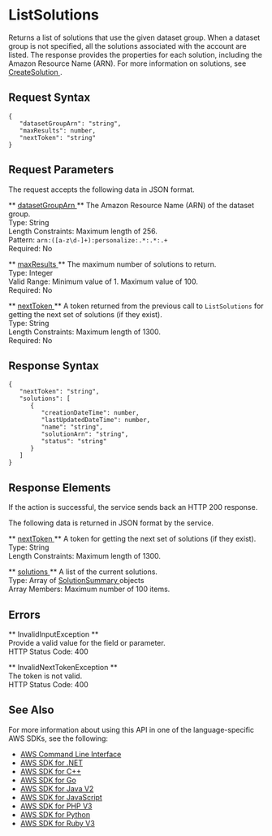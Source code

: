 # ListSolutions<a name="API_ListSolutions"></a>

Returns a list of solutions that use the given dataset group\. When a dataset group is not specified, all the solutions associated with the account are listed\. The response provides the properties for each solution, including the Amazon Resource Name \(ARN\)\. For more information on solutions, see [ CreateSolution ](API_CreateSolution.md)\.

## Request Syntax<a name="API_ListSolutions_RequestSyntax"></a>

```
{
   "datasetGroupArn": "string",
   "maxResults": number,
   "nextToken": "string"
}
```

## Request Parameters<a name="API_ListSolutions_RequestParameters"></a>

The request accepts the following data in JSON format\.

 ** [ datasetGroupArn ](#API_ListSolutions_RequestSyntax) **   <a name="personalize-ListSolutions-request-datasetGroupArn"></a>
The Amazon Resource Name \(ARN\) of the dataset group\.  
Type: String  
Length Constraints: Maximum length of 256\.  
Pattern: `arn:([a-z\d-]+):personalize:.*:.*:.+`   
Required: No

 ** [ maxResults ](#API_ListSolutions_RequestSyntax) **   <a name="personalize-ListSolutions-request-maxResults"></a>
The maximum number of solutions to return\.  
Type: Integer  
Valid Range: Minimum value of 1\. Maximum value of 100\.  
Required: No

 ** [ nextToken ](#API_ListSolutions_RequestSyntax) **   <a name="personalize-ListSolutions-request-nextToken"></a>
A token returned from the previous call to `ListSolutions` for getting the next set of solutions \(if they exist\)\.  
Type: String  
Length Constraints: Maximum length of 1300\.  
Required: No

## Response Syntax<a name="API_ListSolutions_ResponseSyntax"></a>

```
{
   "nextToken": "string",
   "solutions": [ 
      { 
         "creationDateTime": number,
         "lastUpdatedDateTime": number,
         "name": "string",
         "solutionArn": "string",
         "status": "string"
      }
   ]
}
```

## Response Elements<a name="API_ListSolutions_ResponseElements"></a>

If the action is successful, the service sends back an HTTP 200 response\.

The following data is returned in JSON format by the service\.

 ** [ nextToken ](#API_ListSolutions_ResponseSyntax) **   <a name="personalize-ListSolutions-response-nextToken"></a>
A token for getting the next set of solutions \(if they exist\)\.  
Type: String  
Length Constraints: Maximum length of 1300\.

 ** [ solutions ](#API_ListSolutions_ResponseSyntax) **   <a name="personalize-ListSolutions-response-solutions"></a>
A list of the current solutions\.  
Type: Array of [ SolutionSummary ](API_SolutionSummary.md) objects  
Array Members: Maximum number of 100 items\.

## Errors<a name="API_ListSolutions_Errors"></a>

 ** InvalidInputException **   
Provide a valid value for the field or parameter\.  
HTTP Status Code: 400

 ** InvalidNextTokenException **   
The token is not valid\.  
HTTP Status Code: 400

## See Also<a name="API_ListSolutions_SeeAlso"></a>

For more information about using this API in one of the language\-specific AWS SDKs, see the following:
+  [ AWS Command Line Interface](https://docs.aws.amazon.com/goto/aws-cli/personalize-2018-05-22/ListSolutions) 
+  [ AWS SDK for \.NET](https://docs.aws.amazon.com/goto/DotNetSDKV3/personalize-2018-05-22/ListSolutions) 
+  [ AWS SDK for C\+\+](https://docs.aws.amazon.com/goto/SdkForCpp/personalize-2018-05-22/ListSolutions) 
+  [ AWS SDK for Go](https://docs.aws.amazon.com/goto/SdkForGoV1/personalize-2018-05-22/ListSolutions) 
+  [ AWS SDK for Java V2](https://docs.aws.amazon.com/goto/SdkForJavaV2/personalize-2018-05-22/ListSolutions) 
+  [ AWS SDK for JavaScript](https://docs.aws.amazon.com/goto/AWSJavaScriptSDK/personalize-2018-05-22/ListSolutions) 
+  [ AWS SDK for PHP V3](https://docs.aws.amazon.com/goto/SdkForPHPV3/personalize-2018-05-22/ListSolutions) 
+  [ AWS SDK for Python](https://docs.aws.amazon.com/goto/boto3/personalize-2018-05-22/ListSolutions) 
+  [ AWS SDK for Ruby V3](https://docs.aws.amazon.com/goto/SdkForRubyV3/personalize-2018-05-22/ListSolutions) 